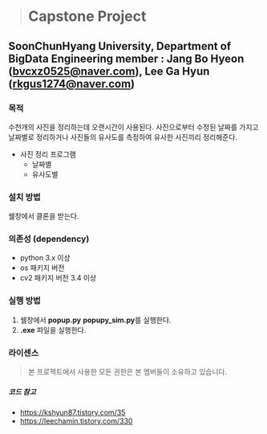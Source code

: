 ># Capstone Project
SoonChunHyang University, Department of BigData Engineering
member : Jang Bo Hyeon (bvcxz0525@naver.com), Lee Ga Hyun (rkgus1274@naver.com)
---------

### 목적
수천개의 사진을 정리하는데 오랜시간이 사용된다. 사진으로부터 수정된 날짜를 가지고 날짜별로 정리하거나 사진들의 유사도를 측정하여 유사한 사진끼리 정리해준다. 
- 사진 정리 프로그램
  - 날짜별
  - 유사도별

### 설치 방법
쉘창에서 클론을 받는다.

### 의존성 (dependency)
- python 3.x 이상
- os 패키지 버전 
- cv2 패키지 버전 3.4 이상

### 실행 방법
1. 쉘창에서 **popup.py** **popupy_sim.py**를 실행한다.
2. **.exe** 파일을 실행한다.

### 라이센스
> 본 프로젝트에서 사용한 모든 권한은 본 멤버들이 소유하고 있습니다.

##### 코드 참고
- https://kshyun87.tistory.com/35
- https://leechamin.tistory.com/330
